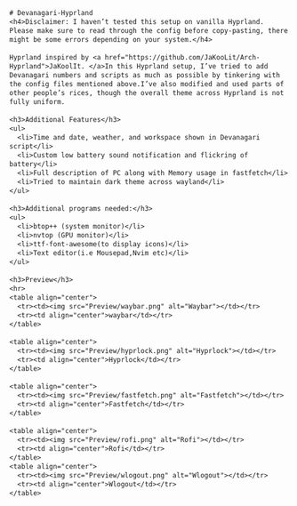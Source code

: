     # Devanagari-Hyprland
    <h4>Disclaimer: I haven’t tested this setup on vanilla Hyprland. Please make sure to read through the config before copy-pasting, there might be some errors depending on your system.</h4>

    Hyprland inspired by <a href="https://github.com/JaKooLit/Arch-Hyprland">JaKoolIt. </a>In this Hyprland setup, I’ve tried to add Devanagari numbers and scripts as much as possible by tinkering with the config files mentioned above.I’ve also modified and used parts of other people’s rices, though the overall theme across Hyprland is not fully uniform.

    <h3>Additional Features</h3>
    <ul>
      <li>Time and date, weather, and workspace shown in Devanagari script</li>
      <li>Custom low battery sound notification and flickring of battery</li>
      <li>Full description of PC along with Memory usage in fastfetch</li>
      <li>Tried to maintain dark theme across wayland</li>
    </ul>

    <h3>Additional programs needed:</h3>
    <ul>
      <li>btop++ (system monitor)</li>
      <li>nvtop (GPU monitor)</li>
      <li>ttf-font-awesome(to display icons)</li>
      <li>Text editor(i.e Mousepad,Nvim etc)</li>   
    </ul>

    <h3>Preview</h3>
    <hr>
    <table align="center">
      <tr><td><img src="Preview/waybar.png" alt="Waybar"></td></tr>
      <tr><td align="center">waybar</td></tr>
    </table>

    <table align="center">
      <tr><td><img src="Preview/hyprlock.png" alt="Hyprlock"></td></tr>
      <tr><td align="center">Hyprlock</td></tr>
    </table>

    <table align="center">
      <tr><td><img src="Preview/fastfetch.png" alt="Fastfetch"></td></tr>
      <tr><td align="center">Fastfetch</td></tr>
    </table>

    <table align="center">
      <tr><td><img src="Preview/rofi.png" alt="Rofi"></td></tr>
      <tr><td align="center">Rofi</td></tr>
    </table>
    <table align="center">
      <tr><td><img src="Preview/wlogout.png" alt="Wlogout"></td></tr>
      <tr><td align="center">Wlogout</td></tr>
    </table>
